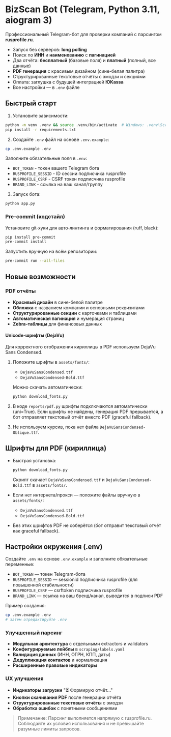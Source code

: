 # BizScan Bot (Telegram, Python 3.11, aiogram 3)

Профессиональный Telegram-бот для проверки компаний с парсингом **rusprofile.ru**.
- Запуск без серверов: **long polling**
- Поиск по **ИНН** и **наименованию** с **пагинацией**
- Два отчёта: **бесплатный** (базовые поля) и **платный** (полный, все данные)
- **PDF генерация** с красивым дизайном (сине-белая палитра)
- Структурированные текстовые отчёты с эмодзи и секциями
- Оплата: заглушка с будущей интеграцией **ЮKassa**
- Все настройки — в `.env` файле

## Быстрый старт

1) Установите зависимости:
```bash
python -m venv .venv && source .venv/bin/activate  # Windows: .venv\Scripts\activate
pip install -r requirements.txt
```

2) Создайте `.env` файл на основе `.env.example`:
```bash
cp .env.example .env
```

Заполните обязательные поля в `.env`:
- `BOT_TOKEN` - токен вашего Telegram бота
- `RUSPROFILE_SESSID` - ID сессии подписчика rusprofile
- `RUSPROFILE_CSRF` - CSRF токен подписчика rusprofile
- `BRAND_LINK` - ссылка на ваш канал/группу

3) Запуск бота:
```bash
python app.py
```

### Pre-commit (кодстайл)

Установите git‑хуки для авто‑линтинга и форматирования (ruff, black):

```bash
pip install pre-commit
pre-commit install
```

Запустить вручную на всём репозитории:

```bash
pre-commit run --all-files
```

## Новые возможности

### PDF отчёты
- **Красивый дизайн** в сине-белой палитре
- **Обложка** с названием компании и основными реквизитами
- **Структурированные секции** с карточками и таблицами
- **Автоматическая пагинация** и нумерация страниц
- **Zebra-таблицы** для финансовых данных

#### Unicode‑шрифты (DejaVu)

Для корректного отображения кириллицы в PDF используем DejaVu Sans Condensed.

1) Положите шрифты в `assets/fonts/`:
   - `DejaVuSansCondensed.ttf`
   - `DejaVuSansCondensed-Bold.ttf`

   Можно скачать автоматически:
   ```bash
   python download_fonts.py
   ```

2) В коде `reports/pdf.py` шрифты подключаются автоматически (uni=True). Если шрифты не найдены, генерация PDF прерывается, а бот отправляет текстовый отчёт вместо PDF (graceful fallback).

3) Не используем курсив, пока нет файла `DejaVuSansCondensed-Oblique.ttf`.

## Шрифты для PDF (кириллица)

- Быстрая установка:
  ```bash
  python download_fonts.py
  ```
  Скрипт скачает `DejaVuSansCondensed.ttf` и `DejaVuSansCondensed-Bold.ttf` в `assets/fonts/`.

- Если нет интернета/прокси — положите файлы вручную в `assets/fonts/`:
  - `DejaVuSansCondensed.ttf`
  - `DejaVuSansCondensed-Bold.ttf`

- Без этих шрифтов PDF не соберётся (бот отправит текстовый отчёт как graceful fallback).

## Настройки окружения (.env)

Создайте `.env` на основе `.env.example` и заполните обязательные переменные:

- `BOT_TOKEN` — токен Telegram-бота
- `RUSPROFILE_SESSID` — sessionid подписчика rusprofile (для повышенной стабильности)
- `RUSPROFILE_CSRF` — csrftoken подписчика rusprofile
- `BRAND_LINK` — ссылка на ваш бренд/канал, выводится в подписи PDF

Пример создания:
```bash
cp .env.example .env
# затем отредактируйте .env
```

### Улучшенный парсинг
- **Модульная архитектура** с отдельными extractors и validators
- **Конфигурируемые лейблы** в `scraping/labels.yaml`
- **Валидация данных** (ИНН, ОГРН, КПП, даты)
- **Дедупликация контактов** и нормализация
- **Расширенные правовые индикаторы**

### UX улучшения
- **Индикаторы загрузки** "⏳ Формирую отчёт..."
- **Кнопки скачивания PDF** после генерации отчёта
- **Структурированные текстовые отчёты** с эмодзи
- **Обработка ошибок** с понятными сообщениями

> Примечание: Парсинг выполняется напрямую с rusprofile.ru. Соблюдайте их условия использования и не превышайте разумные лимиты запросов.
